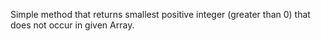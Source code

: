 Simple method that returns smallest positive integer (greater than 0) that does not occur in given Array.